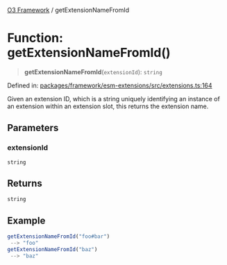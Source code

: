 [O3 Framework](../API.md) / getExtensionNameFromId

# Function: getExtensionNameFromId()

> **getExtensionNameFromId**(`extensionId`): `string`

Defined in: [packages/framework/esm-extensions/src/extensions.ts:164](https://github.com/its-kios09/openmrs-esm-core/blob/main/packages/framework/esm-extensions/src/extensions.ts#L164)

Given an extension ID, which is a string uniquely identifying
an instance of an extension within an extension slot, this
returns the extension name.

## Parameters

### extensionId

`string`

## Returns

`string`

## Example

```js
getExtensionNameFromId("foo#bar")
 --> "foo"
getExtensionNameFromId("baz")
 --> "baz"
```
